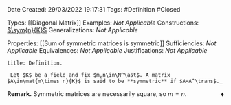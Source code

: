 <br />
<br />

Date Created: 29/03/2022 19:17:31
Tags: #Definition #Closed 

Types: [[Diagonal Matrix]]
Examples: _Not Applicable_
Constructions: [$\sym{n}{K}$](Vector%20Space%20of%20Symmetric%20Matrices.md)
Generalizations: _Not Applicable_

Properties: [[Sum of symmetric matrices is symmetric]]
Sufficiencies: _Not Applicable_
Equivalences: _Not Applicable_
Justifications: _Not Applicable_

``` ad-Definition
title: Definition.

_Let $K$ be a field and fix $m,n\in\N^\ast$. A matrix $A\in\mat{m\times n}{K}$ is said to be **symmetric** if $A=A^\trans$._

```

**Remark.** Symmetric matrices are necessarily square, so $m=n$.<span style="float:right;">$\blacklozenge$</span>
